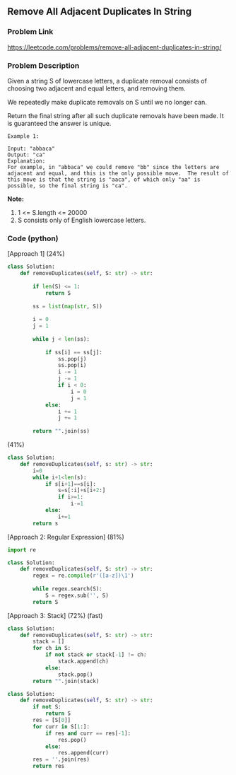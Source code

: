 ## Remove All Adjacent Duplicates In String

### Problem Link

https://leetcode.com/problems/remove-all-adjacent-duplicates-in-string/

### Problem Description 

Given a string S of lowercase letters, a duplicate removal consists of choosing two adjacent and equal letters, and removing them.

We repeatedly make duplicate removals on S until we no longer can.

Return the final string after all such duplicate removals have been made.  It is guaranteed the answer is unique.

```
Example 1:

Input: "abbaca"
Output: "ca"
Explanation: 
For example, in "abbaca" we could remove "bb" since the letters are adjacent and equal, and this is the only possible move.  The result of this move is that the string is "aaca", of which only "aa" is possible, so the final string is "ca".

```

**Note:**

1. 1 <= S.length <= 20000
2. S consists only of English lowercase letters.

### Code (python)

[Approach 1] (24%) 

```python
class Solution:
    def removeDuplicates(self, S: str) -> str:
        
        if len(S) <= 1:
            return S
        
        ss = list(map(str, S))
        
        i = 0
        j = 1
        
        while j < len(ss):
            
            if ss[i] == ss[j]:
                ss.pop(j)
                ss.pop(i)
                i -= 1
                j -= 1
                if i < 0:
                    i = 0
                    j = 1
            else:
                i += 1
                j += 1
            
        return "".join(ss)
```

(41%)

```python
class Solution:
    def removeDuplicates(self, s: str) -> str:
        i=0
        while i+1<len(s):
            if s[i+1]==s[i]:
                s=s[:i]+s[i+2:]
                if i>=1:
                    i-=1
            else:
                i+=1
        return s
```

[Approach 2: Regular Expression] (81%)

```python
import re

class Solution:
    def removeDuplicates(self, S: str) -> str:
        regex = re.compile(r'([a-z])\1')
        
        while regex.search(S):
            S = regex.sub('', S)
        return S
```

[Approach 3: Stack] (72%) (fast)

```python
class Solution:
    def removeDuplicates(self, S: str) -> str:
        stack = []
        for ch in S:
            if not stack or stack[-1] != ch: 
                stack.append(ch)  
            else: 
                stack.pop()
        return "".join(stack)
```

```python
class Solution:
    def removeDuplicates(self, S: str) -> str:
        if not S:
            return S
        res = [S[0]]
        for curr in S[1:]:            
            if res and curr == res[-1]:
                res.pop()
            else:
                res.append(curr)
        res = ''.join(res)                
        return res
```
